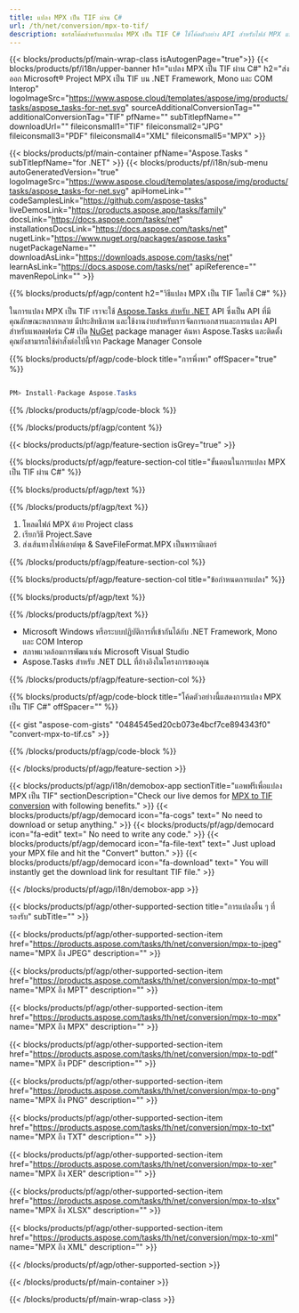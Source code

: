 ```yaml
---
title: แปลง MPX เป็น TIF ผ่าน C# 
url: /th/net/conversion/mpx-to-tif/ 
description: ซอร์สโค้ดสำหรับการแปลง MPX เป็น TIF C# ใช้โค้ดตัวอย่าง API สำหรับไฟล์ MPX แบบแบตช์เป็นการแปลง TIF ภายใน VB.NET Asp.NET หรือแอปพลิเคชันที่ใช้ .NET
---
```


{{< blocks/products/pf/main-wrap-class isAutogenPage="true">}}
{{< blocks/products/pf/i18n/upper-banner h1="แปลง MPX เป็น TIF ผ่าน C#" h2="ส่งออก Microsoft® Project MPX เป็น TIF บน .NET Framework, Mono และ COM Interop" logoImageSrc="https://www.aspose.cloud/templates/aspose/img/products/tasks/aspose_tasks-for-net.svg" sourceAdditionalConversionTag="" additionalConversionTag="TIF" pfName="" subTitlepfName="" downloadUrl="" fileiconsmall1="TIF" fileiconsmall2="JPG" fileiconsmall3="PDF" fileiconsmall4="XML" fileiconsmall5="MPX" >}}

{{< blocks/products/pf/main-container pfName="Aspose.Tasks " subTitlepfName="for .NET" >}}
{{< blocks/products/pf/i18n/sub-menu autoGeneratedVersion="true" logoImageSrc="https://www.aspose.cloud/templates/aspose/img/products/tasks/aspose_tasks-for-net.svg" apiHomeLink="" codeSamplesLink="https://github.com/aspose-tasks" liveDemosLink="https://products.aspose.app/tasks/family" docsLink="https://docs.aspose.com/tasks/net" installationsDocsLink="https://docs.aspose.com/tasks/net" nugetLink="https://www.nuget.org/packages/aspose.tasks" nugetPackageName="" downloadAsLink="https://downloads.aspose.com/tasks/net" learnAsLink="https://docs.aspose.com/tasks/net" apiReference="" mavenRepoLink="" >}}

{{% blocks/products/pf/agp/content h2="วิธีแปลง MPX เป็น TIF โดยใช้ C#" %}}

ในการแปลง MPX เป็น TIF เราจะใช้
 [Aspose.Tasks สำหรับ .NET](https://products.aspose.com/tasks/net)
 API ซึ่งเป็น API ที่มีคุณลักษณะหลากหลาย มีประสิทธิภาพ และใช้งานง่ายสำหรับการจัดการเอกสารและการแปลง API สำหรับแพลตฟอร์ม C# เปิด
 [NuGet](https://www.nuget.org/packages/aspose.tasks)
 package manager ค้นหา
 Aspose.Tasks
 และติดตั้ง คุณยังสามารถใช้คำสั่งต่อไปนี้จาก Package Manager Console

{{% blocks/products/pf/agp/code-block title="การพึ่งพา" offSpacer="true" %}}

```cs

PM> Install-Package Aspose.Tasks

```

{{% /blocks/products/pf/agp/code-block %}}

{{% /blocks/products/pf/agp/content %}}

{{< blocks/products/pf/agp/feature-section isGrey="true" >}}

{{% blocks/products/pf/agp/feature-section-col title="ขั้นตอนในการแปลง MPX เป็น TIF ผ่าน C#" %}}

{{% blocks/products/pf/agp/text %}}

{{% /blocks/products/pf/agp/text %}}

1. โหลดไฟล์ MPX ด้วย Project class
1. เรียกวิธี Project.Save
1. ส่งเส้นทางไฟล์เอาต์พุต & SaveFileFormat.MPX เป็นพารามิเตอร์

{{% /blocks/products/pf/agp/feature-section-col %}}

{{% blocks/products/pf/agp/feature-section-col title="ข้อกำหนดการแปลง" %}}

{{% blocks/products/pf/agp/text %}}

{{% /blocks/products/pf/agp/text %}}

- Microsoft Windows หรือระบบปฏิบัติการที่เข้ากันได้กับ .NET Framework, Mono และ COM Interop
- สภาพแวดล้อมการพัฒนาเช่น Microsoft Visual Studio
- Aspose.Tasks สำหรับ .NET DLL ที่อ้างอิงในโครงการของคุณ

{{% /blocks/products/pf/agp/feature-section-col %}}

{{% blocks/products/pf/agp/code-block title="โค้ดตัวอย่างนี้แสดงการแปลง MPX เป็น TIF C#" offSpacer="" %}}

{{< gist "aspose-com-gists" "0484545ed20cb073e4bcf7ce894343f0" "convert-mpx-to-tif.cs" >}}

{{% /blocks/products/pf/agp/code-block %}}

{{< /blocks/products/pf/agp/feature-section >}}

<!-- aboutfile Starts -->

{{< blocks/products/pf/agp/i18n/demobox-app sectionTitle="แอพฟรีเพื่อแปลง MPX เป็น TIF" sectionDescription="Check our live demos for [MPX to TIF conversion](https://products.aspose.app/tasks/conversion/mpx-to-tif) with following benefits." >}}
        {{< blocks/products/pf/agp/democard icon="fa-cogs" text=" No need to download or setup anything." >}}
        {{< blocks/products/pf/agp/democard icon="fa-edit" text=" No need to write any code." >}}
        {{< blocks/products/pf/agp/democard icon="fa-file-text" text=" Just upload your MPX file and hit the \"Convert\" button." >}}
        {{< blocks/products/pf/agp/democard icon="fa-download" text=" You will instantly get the download link for resultant TIF file." >}}

{{< /blocks/products/pf/agp/i18n/demobox-app >}}

<!-- aboutfile Ends -->

{{< blocks/products/pf/agp/other-supported-section title="การแปลงอื่น ๆ ที่รองรับ" subTitle="" >}}

{{< blocks/products/pf/agp/other-supported-section-item href="https://products.aspose.com/tasks/th/net/conversion/mpx-to-jpeg" name="MPX ถึง JPEG" description="" >}}

{{< blocks/products/pf/agp/other-supported-section-item href="https://products.aspose.com/tasks/th/net/conversion/mpx-to-mpt" name="MPX ถึง MPT" description="" >}}

{{< blocks/products/pf/agp/other-supported-section-item href="https://products.aspose.com/tasks/th/net/conversion/mpx-to-mpx" name="MPX ถึง MPX" description="" >}}

{{< blocks/products/pf/agp/other-supported-section-item href="https://products.aspose.com/tasks/th/net/conversion/mpx-to-pdf" name="MPX ถึง PDF" description="" >}}

{{< blocks/products/pf/agp/other-supported-section-item href="https://products.aspose.com/tasks/th/net/conversion/mpx-to-png" name="MPX ถึง PNG" description="" >}}

{{< blocks/products/pf/agp/other-supported-section-item href="https://products.aspose.com/tasks/th/net/conversion/mpx-to-txt" name="MPX ถึง TXT" description="" >}}

{{< blocks/products/pf/agp/other-supported-section-item href="https://products.aspose.com/tasks/th/net/conversion/mpx-to-xer" name="MPX ถึง XER" description="" >}}

{{< blocks/products/pf/agp/other-supported-section-item href="https://products.aspose.com/tasks/th/net/conversion/mpx-to-xlsx" name="MPX ถึง XLSX" description="" >}}

{{< blocks/products/pf/agp/other-supported-section-item href="https://products.aspose.com/tasks/th/net/conversion/mpx-to-xml" name="MPX ถึง XML" description="" >}}



{{< /blocks/products/pf/agp/other-supported-section >}}

{{< /blocks/products/pf/main-container >}}
    
{{< /blocks/products/pf/main-wrap-class >}}